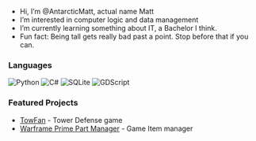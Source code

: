 -  Hi, I’m @AntarcticMatt, actual name Matt
-  I’m interested in computer logic and data management
-  I’m currently learning something about IT, a Bachelor I think.
-  Fun fact: Being tall gets really bad past a point. Stop before that if you can.


### Languages
![Python](https://img.shields.io/badge/-Python-yellow) ![C#](https://img.shields.io/badge/-C%23-blue) ![SQLite](https://img.shields.io/badge/-SQLite-lightgrey) ![GDScript](https://img.shields.io/badge/-GDScript-darkblue) 

### Featured Projects
- [TowFan](https://github.com/AntarcticMatt/TowFan) - Tower Defense game
- [Warframe Prime Part Manager](https://github.com/AntarcticMatt/Warframe-Prime-Storage-Applicator) - Game Item manager


<!---
AntarcticMatt/AntarcticMatt is a ✨ special ✨ repository because its `README.md` (this file) appears on your GitHub profile.
You can click the Preview link to take a look at your changes.
--->
